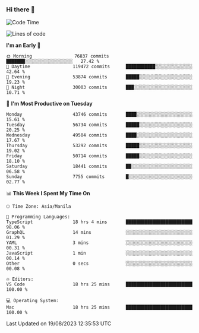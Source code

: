 ### Hi there 👋

<!--START_SECTION:waka-->
![Code Time](http://img.shields.io/badge/Code%20Time-4%2C248%20hrs%2053%20mins-blue)

![Lines of code](https://img.shields.io/badge/From%20Hello%20World%20I%27ve%20Written-106.5%20million%20lines%20of%20code-blue)

**I'm an Early 🐤** 

```text
🌞 Morning                76837 commits       ███████░░░░░░░░░░░░░░░░░░   27.42 % 
🌆 Daytime                119472 commits      ███████████░░░░░░░░░░░░░░   42.64 % 
🌃 Evening                53874 commits       █████░░░░░░░░░░░░░░░░░░░░   19.23 % 
🌙 Night                  30003 commits       ███░░░░░░░░░░░░░░░░░░░░░░   10.71 % 
```
📅 **I'm Most Productive on Tuesday** 

```text
Monday                   43746 commits       ████░░░░░░░░░░░░░░░░░░░░░   15.61 % 
Tuesday                  56734 commits       █████░░░░░░░░░░░░░░░░░░░░   20.25 % 
Wednesday                49504 commits       ████░░░░░░░░░░░░░░░░░░░░░   17.67 % 
Thursday                 53292 commits       █████░░░░░░░░░░░░░░░░░░░░   19.02 % 
Friday                   50714 commits       █████░░░░░░░░░░░░░░░░░░░░   18.10 % 
Saturday                 18441 commits       ██░░░░░░░░░░░░░░░░░░░░░░░   06.58 % 
Sunday                   7755 commits        █░░░░░░░░░░░░░░░░░░░░░░░░   02.77 % 
```


📊 **This Week I Spent My Time On** 

```text
🕑︎ Time Zone: Asia/Manila

💬 Programming Languages: 
TypeScript               18 hrs 4 mins       █████████████████████████   98.06 % 
GraphQL                  14 mins             ░░░░░░░░░░░░░░░░░░░░░░░░░   01.29 % 
YAML                     3 mins              ░░░░░░░░░░░░░░░░░░░░░░░░░   00.31 % 
JavaScript               1 min               ░░░░░░░░░░░░░░░░░░░░░░░░░   00.14 % 
Other                    0 secs              ░░░░░░░░░░░░░░░░░░░░░░░░░   00.08 % 

🔥 Editors: 
VS Code                  18 hrs 25 mins      █████████████████████████   100.00 % 

💻 Operating System: 
Mac                      18 hrs 25 mins      █████████████████████████   100.00 % 
```


 Last Updated on 19/08/2023 12:35:53 UTC
<!--END_SECTION:waka-->


<!--
**rad182/rad182** is a ✨ _special_ ✨ repository because its `README.md` (this file) appears on your GitHub profile.

Here are some ideas to get you started:

- 🔭 I’m currently working on ...
- 🌱 I’m currently learning ...
- 👯 I’m looking to collaborate on ...
- 🤔 I’m looking for help with ...
- 💬 Ask me about ...
- 📫 How to reach me: ...
- 😄 Pronouns: ...
- ⚡ Fun fact: ...
-->
